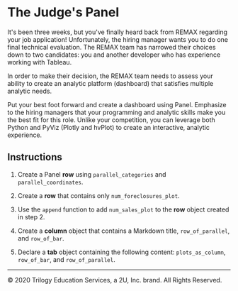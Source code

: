 # The Judge's Panel

It's been three weeks, but you've finally heard back from REMAX regarding your job application! Unfortunately, the hiring manager wants you to do one final technical evaluation. The REMAX team has narrowed their choices down to two candidates: you and another developer who has experience working with Tableau.

In order to make their decision, the REMAX team needs to assess your ability to create an analytic platform (dashboard) that satisfies multiple analytic needs.

Put your best foot forward and create a dashboard using Panel. Emphasize to the hiring managers that your programming and analytic skills make you the best fit for this role. Unlike your competition, you can leverage both Python and PyViz (Plotly and hvPlot) to create an interactive, analytic experience.

## Instructions

1. Create a Panel **row** using `parallel_categories` and `parallel_coordinates`.

2. Create a **row** that contains only `num_foreclosures_plot`.

3. Use the `append` function to add `num_sales_plot` to the **row** object created in step 2.

4. Create a **column** object that contains a Markdown title, `row_of_parallel`, and `row_of_bar`.

5. Declare a **tab** object containing the following content: `plots_as_column`, `row_of_bar`, and `row_of_parallel`.

- - -

© 2020 Trilogy Education Services, a 2U, Inc. brand. All Rights Reserved.
